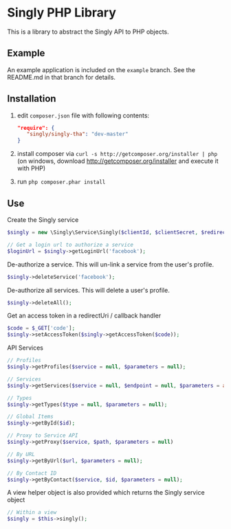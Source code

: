 Singly PHP Library
===============================
This is a library to abstract the Singly API to PHP objects.  

Example 
-------
An example application is included on the ```example``` branch.  See the README.md in that branch for details.

Installation
------------
  1. edit `composer.json` file with following contents:

     ```json
     "require": {
        "singly/singly-tha": "dev-master"
     }
     ```
  2. install composer via `curl -s http://getcomposer.org/installer | php` (on windows, download
     http://getcomposer.org/installer and execute it with PHP)
  3. run `php composer.phar install`

Use
---
Create the Singly service
```php
$singly = new \Singly\Service\Singly($clientId, $clientSecret, $redirectUri);

// Get a login url to authorize a service
$loginUrl = $singly->getLoginUrl('facebook');
```

De-authorize a service.  This will un-link a service from the user's profile.
```php
$singly->deleteService('facebook');
```

De-authorize all services.  This will delete a user's profile.
```php
$singly->deleteAll();
```

Get an access token in a redirectUri / callback handler
```php
$code = $_GET['code'];
$singly->setAccessToken($singly->getAccessToken($code));
```

API Services
```php
// Profiles
$singly->getProfiles($service = null, $parameters = null);

// Services
$singly->getServices($service = null, $endpoint = null, $parameters = array());

// Types
$singly->getTypes($type = null, $parameters = null);

// Global Items
$singly->getById($id);

// Proxy to Service API
$singly->getProxy($service, $path, $parameters = null)

// By URL
$singly->getByUrl($url, $parameters = null);

// By Contact ID
$singly->getByContact($service, $id, $parameters = null);
```
A view helper object is also provided which returns the Singly service object
```php
// Within a view
$singly = $this->singly();
```

